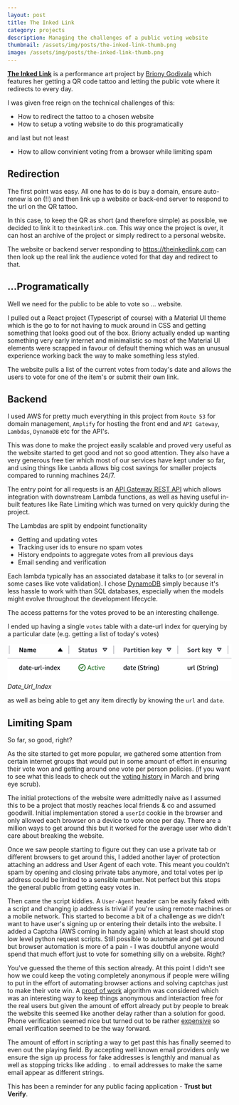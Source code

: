 ```yaml
---
layout: post
title: The Inked Link
category: projects
description: Managing the challenges of a public voting website
thumbnail: /assets/img/posts/the-inked-link-thumb.png
image: /assets/img/posts/the-inked-link-thumb.png
---
```


[<b>The Inked Link</b>](https://www.theinkedlink.com/about) is a performance art project by
[Briony Godivala](https://www.instagram.com/brionygodivala/)
which features her getting a QR code tattoo and letting
the public vote where it redirects to every day.

I was given free reign on the technical challenges of this:
- How to redirect the tattoo to a chosen website
- How to setup a voting website to do this programatically

and last but not least

- How to allow convinient voting from a browser while limiting spam


## Redirection

The first point was easy. 
All one has to do is buy a domain, ensure auto-renew is on (!!)
and then link up a website or back-end server to respond to the url
on the QR tattoo.

In this case, to keep the QR as short (and therefore simple) as possible,
we decided to link it to `theinkedlink.com`.
This way once the project is over, it can host an archive of the project
or simply redirect to a personal website.

The website or backend server responding to https://theinkedlink.com
can then look up the real link the audience voted for that day
and redirect to that. 


## ...Programatically

Well we need for the public to be able to vote so ... website.

I pulled out a React project (Typescript of course)
with a Material UI theme which is the go to for not having
to muck around in CSS and getting something that looks good
out of the box.
Briony actually ended up wanting something very
early internet and minimalistic so most of the 
Material UI elements were scrapped in favour of 
default theming which was an unusual experience working
back the way to make something less styled.

The website pulls a list of the current votes from today's date
and allows the users to vote for one of the item's or
submit their own link.


## Backend
I used AWS for pretty much everything in this project
from `Route 53` for domain management, `Amplify` for hosting the front end
and `API Gateway`, `Lambdas`, `DynamoDB` etc for the API's.

This was done to make the project easily scalable and proved
very useful as the website started to get good and not so good
attention.
They also have a very generous free tier which most of our
services have kept under so far, and using things like
`Lambda` allows big cost savings for smaller projects
compared to running machines 24/7.

The entry point for all requests is an 
[API Gateway REST API](https://docs.aws.amazon.com/apigateway/latest/developerguide/apigateway-rest-api.html)
which allows integration with downstream Lambda functions,
as well as having useful in-built features like
Rate Limiting which was turned on very quickly during the project.

The Lambdas are split by endpoint functionality
- Getting and updating votes
- Tracking user ids to ensure no spam votes
- History endpoints to aggregate votes from all previous days
- Email sending and verification

Each lambda typically has an associated database it talks to
(or several in some cases like vote validation).
I chose [DynamoDB](https://aws.amazon.com/dynamodb/)
simply because it's less hassle to work with than SQL
databases, especially when the models might evolve
throughout the development lifecycle.

The access patterns for the votes proved to be an interesting challenge.

I ended up having a single `votes` table with a date-url index for 
querying by a particular date (e.g. getting a list of today's votes)

![](/assets/img/posts/the-inked-link/date-url-index.png)
_Date_Url_Index_

as well as being able to get any item directly
by knowing the `url` and `date`.


## Limiting Spam

So far, so good, right?

As the site started to get more popular,
we gathered some attention from certain internet groups
that would put in some amount of effort in ensuring
their vote won and getting around one vote per person policies.
(if you want to see what this leads to check out the 
[voting history](https://www.theinkedlink.com/history)
in March and bring eye scrub).

The initial protections of the website were admittedly naive
as I assumed this to be a project that mostly
reaches local friends & co and assumed goodwill.
Initial implementation stored a `userId` cookie in the browser
and only allowed each browser on a device to vote
once per day. There are a million ways to get around
this but it worked for the average user who didn't
care about breaking the website.

Once we saw people starting to figure out
they can use a private tab or different browsers
to get around this, I added another layer of protection
attaching an address and User Agent of each vote.
This meant you couldn't spam by opening and closing
private tabs anymore, and total votes per ip address
could be limited to a sensible number.
Not perfect but this stops the general public
from getting easy votes in.

Then came the script kiddies.
A `User-Agent` header can be easily faked with 
a script and changing ip address is trivial
if you're using remote machines or a mobile network.
This started to become a bit of a challenge as
we didn't want to have user's signing up or
entering their details into the website.
I added a Captcha (AWS coming in handy again) which at least should
stop low level python request scripts. Still possible to automate and 
get around but browser automation is more of a pain - I was doubtful
anyone would spend that much effort just to vote for something
silly on a website. Right?

You've guessed the theme of this section already.
At this point I didn't see how we could keep the voting 
completely anonymous if people were willing to put
in the effort of automating browser actions and solving captchas
just to make their vote win.
A [proof of work](http://www.hashcash.org/) algorithm was considered which 
was an interesting way to keep things anonymous
and interaction free for the real users but given
the amount of effort already put by people to break the website
this seemed like another delay rather than a solution for good.
Phone verification seemed nice but turned out to 
be rather [expensive](https://www.twilio.com/en-us/sms/pricing/gb)
so email verification seemed to be the way forward.

The amount of effort in scripting a way to get past 
this has finally seemed to even out the playing field.
By accepting well known email providers only
we ensure the sign up process for fake addresses is lengthly and manual
as well as stopping tricks like adding `.` to email addresses
to make the same email appear as different strings.

This has been a reminder for any public facing application - 
<b>Trust but Verify</b>.
